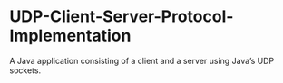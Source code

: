 # UDP-Client-Server-Protocol-Implementation
A Java application consisting of a client and a server using Java’s UDP sockets.
